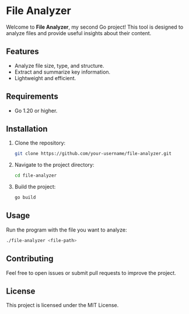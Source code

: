 # File Analyzer

Welcome to **File Analyzer**, my second Go project! This tool is designed to analyze files and provide useful insights about their content.

## Features

- Analyze file size, type, and structure.
- Extract and summarize key information.
- Lightweight and efficient.

## Requirements

- Go 1.20 or higher.

## Installation

1. Clone the repository:
    ```bash
    git clone https://github.com/your-username/file-analyzer.git
    ```
2. Navigate to the project directory:
    ```bash
    cd file-analyzer
    ```
3. Build the project:
    ```bash
    go build
    ```

## Usage

Run the program with the file you want to analyze:
```bash
./file-analyzer <file-path>
```

## Contributing

Feel free to open issues or submit pull requests to improve the project.

## License

This project is licensed under the MIT License.